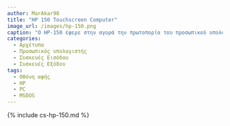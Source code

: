 ```yaml
---
author: MarAkar98
title: "HP 150 Touchscreen Computer"
image_url: /images/hp-150.png
caption: "O HP-150 έφερε στην αγορά την πρωτοπορία του προσωπικού υπολογιστή με οθόνης αφής κάνοντας έτσι πιο φιλική τη διάδραση με το χρήστη ενώ η διεπαφή χρήστη σε συνδιασμό με την οθόνη αφής αλλάζει τον τρόπο με τον οποίο ένας χρήστης μπορεί να εκτελεί εφαρμογες χωρίς τη χρήση πληκτρολογίου."
categories:
  - Αρχέτυπα
  - Προσωπικός υπολογιστής
  - Συσκευές Εισόδου
  - Συσκευές Εξόδου
tags:
  - Οθόνη αφής
  - HP
  - PC 
  - MSDOS
---
```


{% include cs-hp-150.md %}
